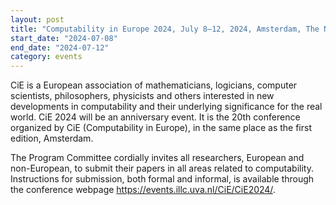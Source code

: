 ```yaml
---
layout: post
title: "Computability in Europe 2024, July 8–12, 2024, Amsterdam, The Netherlands"
start_date: "2024-07-08"
end_date: "2024-07-12"
category: events
---
```

CiE is a European association of mathematicians, logicians, computer scientists,
philosophers, physicists and others interested in new developments in
computability and their underlying significance for the real world. CiE 2024
will be an anniversary event. It is the 20th conference organized by CiE
(Computability in Europe), in the same place as the first edition, Amsterdam. 

The Program Committee cordially invites all researchers, European and
non-European, to submit their papers in all areas related to computability.
Instructions for submission, both formal and informal, is available through the
conference webpage <https://events.illc.uva.nl/CiE/CiE2024/>.
